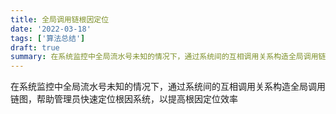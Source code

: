 ```yaml
---
title: 全局调用链根因定位
date: '2022-03-18'
tags: ['算法总结']
draft: true
summary: 在系统监控中全局流水号未知的情况下，通过系统间的互相调用关系构造全局调用链图，帮助管理员快速定位根因系统，以提高根因定位效率
---
```


在系统监控中全局流水号未知的情况下，通过系统间的互相调用关系构造全局调用链图，帮助管理员快速定位根因系统，以提高根因定位效率
